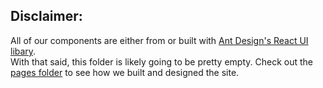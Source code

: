 ## Disclaimer:
All of our components are either from or built with [Ant Design's React UI libary](https://ant.design/).    
With that said, this folder is likely going to be pretty empty. Check out the [pages folder](https://github.com/brogers856/cse5234_proj/tree/main/client/src/pages) to see how we built and designed the site.

